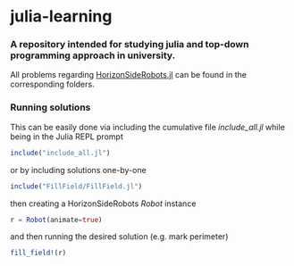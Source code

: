 # julia-learning
### A repository intended for studying julia and top-down programming approach in university.

All problems regarding [HorizonSideRobots.jl](https://github.com/Vibof/HorizonSideRobots.jl) can be found in the corresponding folders.

### Running solutions
This can be easily done via including the cumulative file *include_all.jl* while being in the Julia REPL prompt

```julia
include("include_all.jl")
```

or by including solutions one-by-one

```julia
include("FillField/FillField.jl")
```

then creating a HorizonSideRobots *Robot* instance

```julia
r = Robot(animate=true)
```

and then running the desired solution (e.g. mark perimeter)

```julia
fill_field!(r)
```
